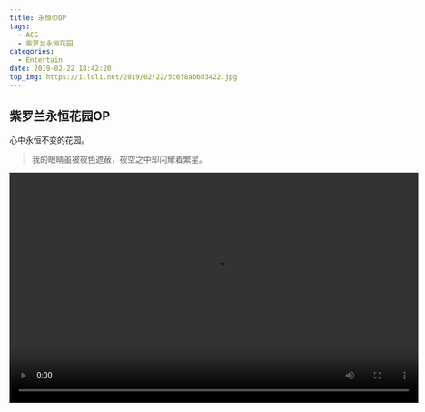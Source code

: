 ```yaml
---
title: 永恒のOP
tags:
  - ACG
  - 紫罗兰永恒花园
categories:
  - Entertain
date: 2019-02-22 18:42:20
top_img: https://i.loli.net/2019/02/22/5c6f8ab6d3422.jpg
---
```






## 紫罗兰永恒花园OP



心中永恒不变的花园。





> 我的眼睛虽被夜色遮蔽，夜空之中却闪耀着繁星。





<video controls src="violet.mp4" width="720" height="405">
</video>

